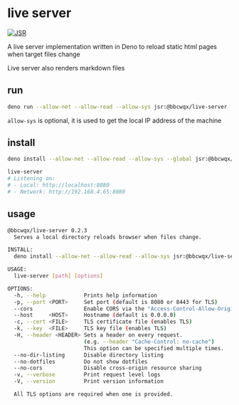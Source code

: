# live server

[![JSR](https://jsr.io/badges/@bbcwqx/live-server)](https://jsr.io/@bbcwqx/live-server)

A live server implementation written in Deno to reload static html pages when
target files change

Live server also renders markdown files

## run

```bash
deno run --allow-net --allow-read --allow-sys jsr:@bbcwqx/live-server
```

`allow-sys` is optional, it is used to get the local IP address of the machine

## install

```bash
deno install --allow-net --allow-read --allow-sys --global jsr:@bbcwqx/live-server
```

```bash
live-server
# Listening on:
# - Local: http://localhost:8080
# - Network: http://192.168.4.65:8080
```

## usage

```bash
@bbcwqx/live-server 0.2.3
  Serves a local directory reloads browser when files change.

INSTALL:
  deno install --allow-net --allow-read --allow-sys jsr:@bbcwqx/live-server@0.2.3

USAGE:
  live-server [path] [options]

OPTIONS:
  -h, --help            Prints help information
  -p, --port <PORT>     Set port (default is 8080 or 8443 for TLS)
  --cors                Enable CORS via the "Access-Control-Allow-Origin" header
  --host     <HOST>     Hostname (default is 0.0.0.0)
  -c, --cert <FILE>     TLS certificate file (enables TLS)
  -k, --key  <FILE>     TLS key file (enables TLS)
  -H, --header <HEADER> Sets a header on every request.
                        (e.g. --header "Cache-Control: no-cache")
                        This option can be specified multiple times.
  --no-dir-listing      Disable directory listing
  --no-dotfiles         Do not show dotfiles
  --no-cors             Disable cross-origin resource sharing
  -v, --verbose         Print request level logs
  -V, --version         Print version information

  All TLS options are required when one is provided.
```
